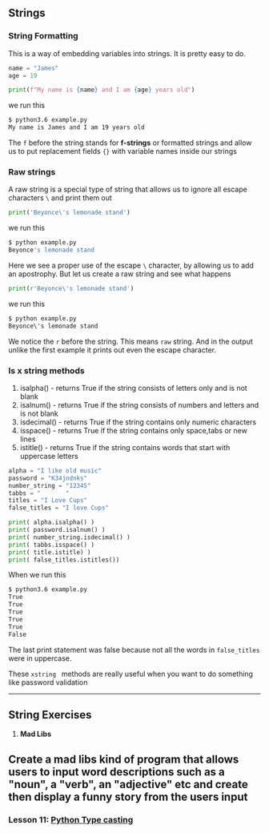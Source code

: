 ## Strings

### String Formatting
This is a way of embedding variables into strings. It is pretty easy to do.

```python
name = "James"
age = 19

print(f"My name is {name} and I am {age} years old")

```
we run this
```bash
$ python3.6 example.py
My name is James and I am 19 years old
```
The `f` before the string stands for  **f-strings** or formatted strings and allow us to put replacement fields `{}` with variable names inside our strings

### Raw strings

A raw string is a special type of string that allows us to ignore all escape characters `\`  and print them out

```python
print('Beyonce\'s lemonade stand')
```
we run this

```bash
$ python example.py
Beyonce's lemonade stand

```
Here we see  a proper use of the escape `\` character, by allowing us to add an apostrophy. But let us create a raw string and see what happens

```python
print(r'Beyonce\'s lemonade stand')
```
we run this

```bash
$ python example.py
Beyonce\'s lemonade stand

```
We notice the `r` before the string. This means `raw` string. And in the output unlike the first example it prints out even the escape character.

### Is x string methods

1. isalpha() - returns True if the string consists of letters only and is not blank
2. isalnum() - returns True if the string consists of numbers and letters and is not blank
3. isdecimal() - returns True if the string contains only numeric characters
4. isspace() - returns True if the string contains only space,tabs or new lines
5. istitle() - returns True if the string contains words that start with uppercase letters

```python
alpha = "I like old music"
password = "K34jndnks"
number_string = "12345"
tabbs = "		"
titles = "I Love Cups"
false_titles = "I love Cups"

print( alpha.isalpha() )
print( password.isalnum() )
print( number_string.isdecimal() )
print( tabbs.isspace() )
print( title.istitle) )
print( false_titles.istitles())
```
When we run this

```bash
$ python3.6 example.py
True
True
True
True
True
False
```
The last print statement was false because not all the words in `false_titles` were in uppercase.

These `xstring ` methods are really useful when you want to do something like password validation

---
## String Exercises

1. **Mad Libs**

Create a mad libs kind of program that allows users to input word descriptions such as a "noun", a "verb", an "adjective" etc and create then display  a funny story from the users input
---
### Lesson 11: [Python Type casting](./11_type_casting.md)
